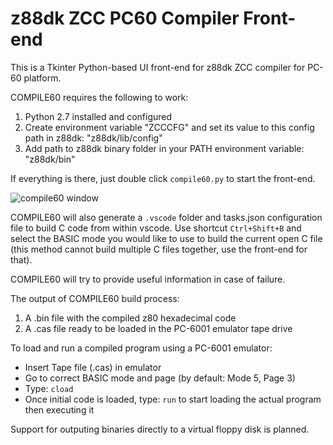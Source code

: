 z88dk ZCC PC60 Compiler Front-end
==================================

This is a Tkinter Python-based UI front-end for z88dk ZCC compiler for PC-60 platform.

COMPILE60 requires the following to work:

1. Python 2.7 installed and configured
2. Create environment variable "ZCCCFG" and set its value to this config path in z88dk: "z88dk/lib/config"
3. Add path to z88dk binary folder in your PATH environment variable: "z88dk/bin"

If everything is there, just double click `compile60.py` to start the front-end.

![compile60 window](http://zenithsal.com/assets/photos/pc6002/compile60_scrnshot_window.png)

COMPILE60 will also generate a `.vscode` folder and tasks.json configuration file to build C code from within vscode. Use shortcut `Ctrl+Shift+B` and select the BASIC mode you would like to use to build the current open C file (this method cannot build multiple C files together, use the front-end for that).

COMPILE60 will try to provide useful information in case of failure.

The output of COMPILE60 build process:

1. A .bin file with the compiled z80 hexadecimal code
2. A .cas file ready to be loaded in the PC-6001 emulator tape drive

To load and run a compiled program using a PC-6001 emulator:

- Insert Tape file (.cas) in emulator
- Go to correct BASIC mode and page (by default: Mode 5, Page 3)
- Type: `cload`
- Once initial code is loaded, type: `run` to start loading the actual program then executing it

Support for outputing binaries directly to a virtual floppy disk is planned. 
